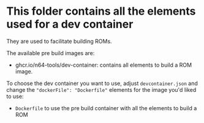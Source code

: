 # This folder contains all the elements used for a dev container

They are used to facilitate building ROMs.

The available pre build images are:

* ghcr.io/n64-tools/dev-container: contains all elements to build a ROM image.

To choose the dev container you want to use, adjust `devcontainer.json` and change the `"dockerFile": "Dockerfile"` elements for the image you'd liked to use:

* `Dockerfile` to use the pre build container with all the elements to build a ROM